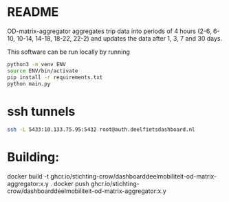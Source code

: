 # README

OD-matrix-aggregator aggregates trip data into periods of 4 hours (2-6, 6-10, 10-14, 14-18, 18-22, 22-2) and updates the data after 1, 3, 7 and 30 days. 

This software can be run locally by running
```bash
python3 -m venv ENV
source ENV/bin/activate
pip install -r requirements.txt
python main.py
```

# ssh tunnels
```bash
ssh -L 5433:10.133.75.95:5432 root@auth.deelfietsdashboard.nl
```

# Building:
docker build -t ghcr.io/stichting-crow/dashboarddeelmobiliteit-od-matrix-aggregator:x.y .
docker push ghcr.io/stichting-crow/dashboarddeelmobiliteit-od-matrix-aggregator:x.y